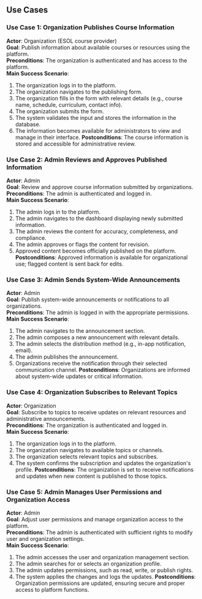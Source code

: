## Use Cases

### Use Case 1: Organization Publishes Course Information
**Actor**: Organization (ESOL course provider)  
**Goal**: Publish information about available courses or resources using the platform.  
**Preconditions**: The organization is authenticated and has access to the platform.  
**Main Success Scenario**:
1. The organization logs in to the platform.
2. The organization navigates to the publishing form.
3. The organization fills in the form with relevant details (e.g., course name, schedule, curriculum, contact info).
4. The organization submits the form.
5. The system validates the input and stores the information in the database.
6. The information becomes available for administrators to view and manage in their interface.
**Postconditions**: The course information is stored and accessible for administrative review.

### Use Case 2: Admin Reviews and Approves Published Information
**Actor**: Admin  
**Goal**: Review and approve course information submitted by organizations.  
**Preconditions**: The admin is authenticated and logged in.  
**Main Success Scenario**:
1. The admin logs in to the platform.
2. The admin navigates to the dashboard displaying newly submitted information.
3. The admin reviews the content for accuracy, completeness, and compliance.
4. The admin approves or flags the content for revision.
5. Approved content becomes officially published on the platform.
**Postconditions**: Approved information is available for organizational use; flagged content is sent back for edits.

### Use Case 3: Admin Sends System-Wide Announcements
**Actor**: Admin  
**Goal**: Publish system-wide announcements or notifications to all organizations.  
**Preconditions**: The admin is logged in with the appropriate permissions.  
**Main Success Scenario**:
1. The admin navigates to the announcement section.
2. The admin composes a new announcement with relevant details.
3. The admin selects the distribution method (e.g., in-app notification, email).
4. The admin publishes the announcement.
5. Organizations receive the notification through their selected communication channel.
**Postconditions**: Organizations are informed about system-wide updates or critical information.

### Use Case 4: Organization Subscribes to Relevant Topics
**Actor**: Organization  
**Goal**: Subscribe to topics to receive updates on relevant resources and administrative announcements.  
**Preconditions**: The organization is authenticated and logged in.  
**Main Success Scenario**:
1. The organization logs in to the platform.
2. The organization navigates to available topics or channels.
3. The organization selects relevant topics and subscribes.
4. The system confirms the subscription and updates the organization's profile.
**Postconditions**: The organization is set to receive notifications and updates when new content is published to those topics.

### Use Case 5: Admin Manages User Permissions and Organization Access
**Actor**: Admin  
**Goal**: Adjust user permissions and manage organization access to the platform.  
**Preconditions**: The admin is authenticated with sufficient rights to modify user and organization settings.  
**Main Success Scenario**:
1. The admin accesses the user and organization management section.
2. The admin searches for or selects an organization profile.
3. The admin updates permissions, such as read, write, or publish rights.
4. The system applies the changes and logs the updates.
**Postconditions**: Organization permissions are updated, ensuring secure and proper access to platform functions.

